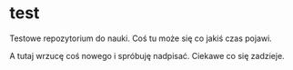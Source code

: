 # test
Testowe repozytorium do nauki. Coś tu może się co jakiś czas pojawi.

A tutaj wrzucę coś nowego i spróbuję nadpisać. Ciekawe co się zadzieje.